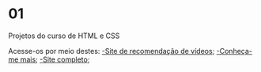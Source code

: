 # 01
Projetos do curso de HTML e CSS

Acesse-os por meio destes:
<a href="https://marciojorgemelo.github.io/01/sitedevideos/index.html">-Site de recomendação de vídeos</a>;
<a href="https://marciojorgemelo.github.io/01/redes-sociais/index.html">-Conheça-me mais</a>;
<a href="https://marciojorgemelo.github.io/01/site-android/index.html">-Site completo</a>;
 
